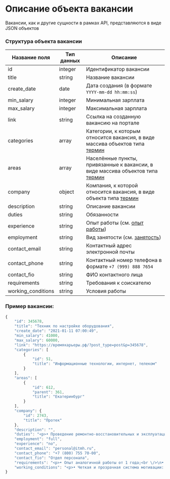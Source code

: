 # Описание объекта вакансии

Вакансии, как и другие сущности в рамках API, представляются в виде JSON объектов

### Структура объекта вакансии

Название поля | Тип данных | Описание
------------ | ------------- | -------------
id | integer | Идентификатор вакансии
title | string | Название вакансии
create_date | date | Дата создания (в формате `YYYY-mm-dd hh:mm:ss`)
min_salary | integer | Минимальная зарплата
max_salary | integer | Максимальная зарплата
link | string | Ссылка на созданную вакансию на портале
categories | array | Категории, к которым относится вакансия, в виде массива объектов типа [термин](https://github.com/len0xx/career-api/blob/main/docs/terms.md)
areas | array | Населённые пункты, привязанные к вакансии, в виде массива объектов типа [термин](https://github.com/len0xx/career-api/blob/main/docs/terms.md)
company | object | Компания, к которой относится вакансия, в виде объекта типа [термин](https://github.com/len0xx/career-api/blob/main/docs/terms.md)
description | string | Описание вакансии
duties | string | Обязанности
experience | string | Опыт работы (см. [опыт работы](https://github.com/len0xx/career-api/blob/main/docs/experience.md))
employment | string | Вид занятости (см. [занятость](https://github.com/len0xx/career-api/blob/main/docs/employment.md))
contact_email | string | Контактный адрес электронной почты
contact_phone | string | Контактный номер телефона в формате `+7 (999) 888 7654`
contact_fio | string | ФИО контактного лица
requirements | string | Требования к соискателю
working_conditions | string | Условия работы

### Пример вакансии:
```javascript
{
    "id": 345678,
    "title": "Техник по настройке оборудования",
    "create_date": "2021-01-11 07:00:49",
    "min_salary": 41000,
    "max_salary": 60000,
    "link": "https://времякарьеры.рф/?post_type=post&p=345678",
    "categories": [
        {
            "id": 51,
            "title": "Информационные технологии, интернет, телеком"
        }
    ],
    "areas": [
        {
            "id": 612,
            "parent": 361,
            "title": "Екатеринбург"
        }
    ],
    "company": {
        "id": 2743,
        "title": "Протек"
    },
    "description": "",
    "duties": "<p>• Проведение ремонтно-восстановительных и эксплуатационных работ на линиях связи и оборудовании клиентов (ПК, маршрутизаторы и пр.) в установленный регламентом срок и в соответствии с принятыми нормами эксплуатации объектов связи;<br \/>\n• Дежурства по заранее утвержденному графику.<\/p>\n",
    "employment": "full",
    "experience": "no",
    "contact_email": "personal@itmh.ru",
    "contact_phone": "+7 (800) 755 70-00",
    "contact_fio": "Отдел персонала",
    "requirements": "<p>• Опыт аналогичной работы от 1 года;<br \/>\n• Уверенное владение контрольно-измерительными приборами для диагностики неисправностей на медных и оптических линиях связи;<br \/>\n• Знание модели OSI, технологии Ethernet, Wi-Fi, сетевых настроек различных операционных систем;<br \/>\n• Обязательно понимание принципов и особенностей работы сервисов: DNS, VPN, HTTP, SMTP, IMAP, POP3;<br \/>\n• Умение настраивать маршрутизаторы различных производителей;<br \/>\n• Владение технологией монтажа UTP (желательно ВОК).<\/p>\n",
    "working_conditions": "<p>• Четкая и прозрачная система мотивации: оклад + KPI. На испытательный срок заработная плата 35 000 руб., после испытательного срока доход от 41 000 руб. + компенсация ГСМ и амортизации автомобиля. Дополнительно оплачиваются сверхурочные работы и дежурства.<br \/>\n• График работы: 5\/2, 10.00 -19.00, присутствуют дежурства по заранее установленному графику;<br \/>\n• Разъездной характер работ;<br \/>\n• Предоставляется рабочая одежда и все необходимые инструменты, материалы.<\/p>\n"
}
```

